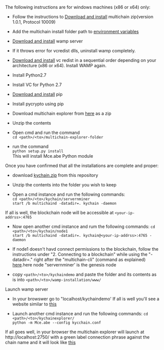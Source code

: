The following instructions are for windows machines (x86 or x64) only:

* Follow the instructions to [Download and install](https://www.multichain.com/download-install/) multichain zip(version 1.0.1, Protocol	10009)
* Add the multichain install folder path to [environment variables](https://superuser.com/questions/737542/how-can-i-add-a-program-path-to-the-windows-environment-variables-for-easy-comma)


* [Download and install](https://excellmedia.dl.sourceforge.net/project/wampserver/WampServer%202/Wampserver%202.5/wampserver2.5-Apache-2.4.9-Mysql-5.6.17-php5.5.12-64b.exe) wamp server
* If it throws error for vcredist dlls, uninstall wamp completely.
* [Download and install](http://forum.wampserver.com/read.php?2,138295) vc redist in a sequential order depending on your architecture (x86 or x64). Install WAMP again.

* Install Python2.7
* Install VC for Python 2.7
* [Download and install](https://stackoverflow.com/questions/4750806/how-do-i-install-pip-on-windows#12476379) pip
* Install pycrypto using pip

* Download multichain explorer from [here](https://github.com/MultiChain/multichain-explorer) as a zip
* Unzip the contents
* Open cmd and run the command <br/> `cd <path>/<to>/multichain-explorer-folder`
* run the command <br/> `python setup.py install`<br/> This will install Mce.abe Python module

Once you have confirmed that all the installations are complete and proper:
* download [kychain.zip](https://github.com/a2un/BoBFinathon/blob/master/kychain.zip) from this repository

* Unzip the contents into the folder you wish to keep

* Open a cmd instance and run the following commands:<br/>
`cd <path>/<to>/kychain/servernminer`<br/>
`start /b multichaind -datadir=. kychain -daemon`

If all is well, the blockchain node will be accessible at `<your-ip-addrss>:4765`

* Now open another cmd instance and rum the following commands:
`cd <path>/<to>/kychain/node1`<br/>
`start /b multichaind -datadir=. kychain@<your-ip-addrss>:4765 -daemon`

* If node1 doesn't havd connect permissions to the blockchain, follow the instructions under "2. Connecting to a blockchain" while using the "-datadir=." right after the "multichain-cli" (command as explained) [here](https://www.multichain.com/getting-started).here node "servernminer' is the genesis node

* copy  `<path>/<to>/kychaindemo` and paste the folder and its contents as is into `<path>/<to>/wamp-installation/www/`

Launch wamp server

* In your browswer go to "localhost/kychaindemo' If all is well you'll see a website similar to [this](http://52.172.209.229/multichain-web-demo/)

* Launch another cmd instance and run the following commands:
`cd  <path>/<to>/kychainexplorer/`<br/>
`python -m Mce.abe --config kycchain.conf`

If all goes well, in your browser the multichain explorer will launch at http://localhost:2750/ with a green label connection phrase against the chain name and it will look like [this](http://52.172.209.229:2750/)
